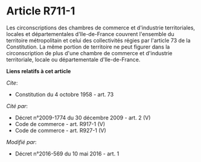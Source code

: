 # Article R711-1

Les circonscriptions des chambres de commerce et d'industrie territoriales, locales et départementales d'Ile-de-France
couvrent l'ensemble du territoire métropolitain et celui des collectivités régies par l'article 73 de la Constitution. La
même portion de territoire ne peut figurer dans la circonscription de plus d'une chambre de commerce et d'industrie
territoriale, locale ou départementale d'Ile-de-France.

**Liens relatifs à cet article**

_Cite_:

  - Constitution du 4 octobre 1958 - art. 73

_Cité par_:

  - Décret n°2009-1774 du 30 décembre 2009 - art. 2 (V)
  - Code de commerce - art. R917-1 (V)
  - Code de commerce - art. R927-1 (V)

_Modifié par_:

  - Décret n°2016-569 du 10 mai 2016 - art. 1
